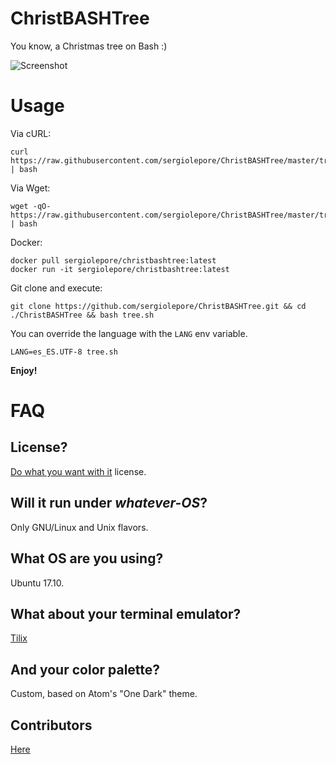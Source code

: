 # ChristBASHTree

You know, a Christmas tree on Bash :)

![Screenshot](./screenshot.png?raw=true)

# Usage

Via cURL:

```
curl https://raw.githubusercontent.com/sergiolepore/ChristBASHTree/master/tree.sh | bash
```

Via Wget:

```
wget -qO- https://raw.githubusercontent.com/sergiolepore/ChristBASHTree/master/tree.sh | bash
```

Docker:

```
docker pull sergiolepore/christbashtree:latest
docker run -it sergiolepore/christbashtree:latest
```

Git clone and execute:

```
git clone https://github.com/sergiolepore/ChristBASHTree.git && cd ./ChristBASHTree && bash tree.sh
```

You can override the language with the `LANG` env variable.

```
LANG=es_ES.UTF-8 tree.sh
```

__Enjoy!__

# FAQ

## License?

[Do what you want with it](./LICENSE) license.

## Will it run under _whatever-OS_?

Only GNU/Linux and Unix flavors.

## What OS are you using?

Ubuntu 17.10.

## What about your terminal emulator?

[Tilix](https://gnunn1.github.io/tilix-web/)

## And your color palette?

Custom, based on Atom's "One Dark" theme.

## Contributors

[Here](https://github.com/sergiolepore/ChristBASHTree/graphs/contributors)
